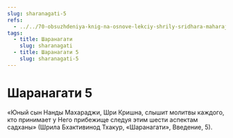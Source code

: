 ```yaml
---
slug: sharanagati-5
refs:
  - ../../70-obsuzhdeniya-knig-na-osnove-lekciy-shrily-sridhara-maharaja/1121-1981-08-20-a2-o-kvalifikatsii-dlya-chteniya-i-napisanii-shri-shri-prapanna-dzhivanamritam.md
tags:
  - title: Шаранагати
    slug: sharanagati
  - title: Шаранагати 5
    slug: sharanagati-5
---
```


# Шаранагати 5

«Юный сын Нанды Махараджи, Шри Кришна, слышит молитвы каждого, кто принимает у Него прибежище следуя этим шести аспектам садханы» (Шрила Бхактивинод Тхакур, «Шаранагати», Введение, 5).
